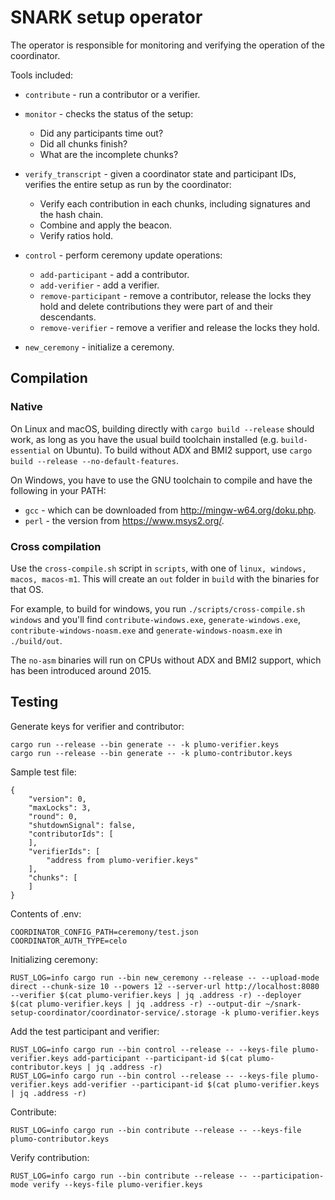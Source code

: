 # SNARK setup operator

The operator is responsible for monitoring and verifying the operation of the coordinator.

Tools included:
* `contribute` - run a contributor or a verifier.

* `monitor` - checks the status of the setup:
  * Did any participants time out?
  * Did all chunks finish?
  * What are the incomplete chunks?
  
* `verify_transcript` - given a coordinator state and participant IDs, verifies the entire setup as run by the coordinator:
  * Verify each contribution in each chunks, including signatures and the hash chain.
  * Combine and apply the beacon.
  * Verify ratios hold.
  
* `control` - perform ceremony update operations:
  * `add-participant` - add a contributor.
  * `add-verifier` - add a verifier.
  * `remove-participant` - remove a contributor, release the locks they hold and delete contributions they were part of and their descendants.
  * `remove-verifier` - remove a verifier and release the locks they hold.
  
* `new_ceremony` - initialize a ceremony.
  
## Compilation

### Native

On Linux and macOS, building directly with `cargo build --release` should work, as long as you have the usual build toolchain installed (e.g. `build-essential` on Ubuntu). To build without ADX and BMI2 support, use `cargo build --release --no-default-features`.

On Windows, you have to use the GNU toolchain to compile and have the following in your PATH:
* `gcc` - which can be downloaded from http://mingw-w64.org/doku.php.
* `perl` - the version from https://www.msys2.org/.

### Cross compilation

Use the `cross-compile.sh` script in `scripts`, with one of `linux, windows, macos, macos-m1`. This will create an `out` folder in `build` with the binaries for that OS.

For example, to build for windows, you run `./scripts/cross-compile.sh windows` and you'll find `contribute-windows.exe`, `generate-windows.exe`, `contribute-windows-noasm.exe` and `generate-windows-noasm.exe` in `./build/out`.

The `no-asm` binaries will run on CPUs without ADX and BMI2 support, which has been introduced around 2015.

## Testing

Generate keys for verifier and contributor:
```
cargo run --release --bin generate -- -k plumo-verifier.keys
cargo run --release --bin generate -- -k plumo-contributor.keys
```

Sample test file:
```
{
    "version": 0,
    "maxLocks": 3,
    "round": 0,
    "shutdownSignal": false,
    "contributorIds": [
    ],
    "verifierIds": [
        "address from plumo-verifier.keys"
    ],
    "chunks": [
    ]
}
```

Contents of .env:
```
COORDINATOR_CONFIG_PATH=ceremony/test.json
COORDINATOR_AUTH_TYPE=celo
```

Initializing ceremony:
```
RUST_LOG=info cargo run --bin new_ceremony --release -- --upload-mode direct --chunk-size 10 --powers 12 --server-url http://localhost:8080 --verifier $(cat plumo-verifier.keys | jq .address -r) --deployer $(cat plumo-verifier.keys | jq .address -r) --output-dir ~/snark-setup-coordinator/coordinator-service/.storage -k plumo-verifier.keys
```

Add the test participant and verifier:
```
RUST_LOG=info cargo run --bin control --release -- --keys-file plumo-verifier.keys add-participant --participant-id $(cat plumo-contributor.keys | jq .address -r)
RUST_LOG=info cargo run --bin control --release -- --keys-file plumo-verifier.keys add-verifier --participant-id $(cat plumo-verifier.keys | jq .address -r)
```

Contribute:
```
RUST_LOG=info cargo run --bin contribute --release -- --keys-file plumo-contributor.keys
```

Verify contribution:
```
RUST_LOG=info cargo run --bin contribute --release -- --participation-mode verify --keys-file plumo-verifier.keys
```

